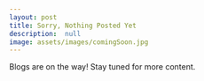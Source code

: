 ```yaml
---
layout: post
title: Sorry, Nothing Posted Yet
description:  null
image: assets/images/comingSoon.jpg
---
```


Blogs are on the way! Stay tuned for more content. 
